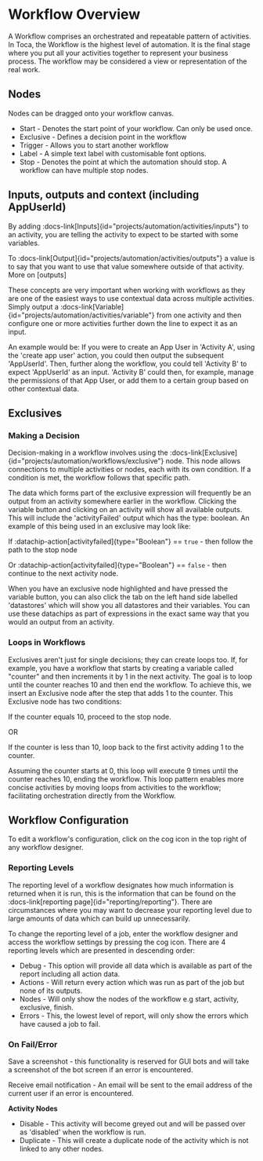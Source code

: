 # Workflow Overview

A Workflow comprises an orchestrated and repeatable pattern of activities. In Toca, the Workflow is the highest level of automation. It is the final stage where you put all your activities together to represent your business process. The workflow may be considered a view or representation of the real work.

## Nodes
Nodes can be dragged onto your workflow canvas.
- Start - Denotes the start point of your workflow. Can only be used once.
- Exclusive - Defines a decision point in the workflow
- Trigger - Allows you to start another workflow
- Label - A simple text label with customisable font options.
- Stop - Denotes the point at which the automation should stop. A workflow can have multiple stop nodes.

## Inputs, outputs and context (including AppUserId)

By adding :docs-link[Inputs]{id="projects/automation/activities/inputs"} to an activity, you are telling the activity to expect to be started with some variables.

To :docs-link[Output]{id="projects/automation/activities/outputs"} a value is to say that you want to use that value somewhere outside of that activity. More on [outputs]

These concepts are very important when working with workflows as they are one of the easiest ways to use contextual data across multiple activities. Simply output a :docs-link[Variable]{id="projects/automation/activities/variable"} from one activity and then configure one or more activities further down the line to expect it as an input.

An example would be: If you were to create an App User in 'Activity A', using the 'create app user' action, you could then output the subsequent 'AppUserId'. Then, further along the workflow, you could tell 'Activity B' to expect 'AppUserId' as an input. 'Activity B' could then, for example, manage the permissions of that App User, or add them to a certain group based on other contextual data.

## Exclusives

### Making a Decision

Decision-making in a workflow involves using the :docs-link[Exclusive]{id="projects/automation/workflows/exclusive"} node. This node allows connections to multiple activities or nodes, each with its own condition. If a condition is met, the workflow follows that specific path.

The data which forms part of the exclusive expression will frequently be an output from an activity somewhere earlier in the workflow. Clicking the variable button and clicking on an activity will show all available outputs. This will include the 'activityFailed' output which has the type: boolean. An example of this being used in an exclusive may look like:

If
:datachip-action[activityfailed]{type="Boolean"} == `true` - then follow the path to the stop node

Or
:datachip-action[activityfailed]{type="Boolean"} == `false` - then continue to the next activity node.

When you have an exclusive node highlighted and have pressed the variable button, you can also click the tab on the left hand side labelled 'datastores' which will show you all datastores and their variables. You can use these datachips as part of expressions in the exact same way that you would an output from an activity.


### Loops in Workflows

Exclusives aren't just for single decisions; they can create loops too. If, for example, you have a workflow that starts by creating a variable called "counter" and then increments it by 1 in the next activity. The goal is to loop until the counter reaches 10 and then end the workflow. To achieve this, we insert an Exclusive node after the step that adds 1 to the counter. This Exclusive node has two conditions:

If the counter equals 10, proceed to the stop node.

OR

If the counter is less than 10, loop back to the first activity adding 1 to the counter.

Assuming the counter starts at 0, this loop will execute 9 times until the counter reaches 10, ending the workflow. This loop pattern enables more concise activities by moving loops from activities to the workflow; facilitating orchestration directly from the Workflow.

## Workflow Configuration

To edit a workflow's configuration, click on the cog icon in the top right of any workflow designer.

### Reporting Levels

The reporting level of a workflow designates how much information is returned when it is run, this is the information that can be found on the :docs-link[reporting page]{id="reporting/reporting"}. There are circumstances where you may want to decrease your reporting level due to large amounts of data which can build up unnecessarily.

To change the reporting level of a job, enter the workflow designer and access the workflow settings by pressing the cog icon. There are 4 reporting levels which are presented in descending order:

- Debug - This option will provide all data which is available as part of the report including all action data.
- Actions - Will return every action which was run as part of the job but none of its outputs.
- Nodes - Will only show the nodes of the workflow e.g start, activity, exclusive, finish.
- Errors - This, the lowest level of report, will only show the errors which have caused a job to fail.

### On Fail/Error

Save a screenshot - this functionality is reserved for GUI bots and will take a screenshot of the bot screen if an error is encountered.

Receive email notification - An email will be sent to the email address of the current user if an error is encountered.

**Activity Nodes**
- Disable - This activity will become greyed out and will be passed over as 'disabled' when the workflow is run.
- Duplicate - This will create a duplicate node of the activity which is not linked to any other nodes.
